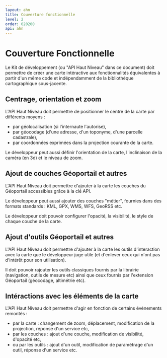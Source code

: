 ```yaml
---
layout: ahn
title: Couverture fonctionnelle
level: 2
order: 020200
api: ahn
---
```


# Couverture Fonctionnelle

Le Kit de développement (ou "API Haut Niveau" dans ce document) doit permettre de créer une carte intéractive aux fonctionnalités équivalentes à partir d'un même code et indépendamment de la bibliothèque cartographique sous-jacente.

## Centrage, orientation et zoom

L'API Haut Niveau doit permettre de positionner le centre de la carte par différents moyens : 

* par géolocalisation (si l'internaute l'autorise), 
* par géocodage (d'une adresse, d'un toponyme, d'une parcelle cadastrale),
* par coordonnées exprimées dans la projection courante de la carte. 

Le développeur peut aussi définir l'orientation de la carte, l'inclinaison de la caméra (en 3d) et le niveau de zoom. 

## Ajout de couches Géoportail et autres 

L'API Haut Niveau doit permettre d'ajouter à la carte les couches du Géoportail accessibles grâce à la clé API. 

Le développeur peut aussi ajouter des couches "métier", fournies dans des formats standards : KML, GPX, WMS, WFS, GeoRSS etc. 

Le développeur doit pouvoir configurer l'opacité, la visibilité, le style de chaque couche de la carte.

## Ajout d'outils Géoportail et autres

L'API Haut Niveau doit permettre d'ajouter à la carte les outils d'interaction avec la carte que le développeur juge utile (et d'enlever ceux qui n'ont pas d'intérêt pour son utilisation). 

Il doit pouvoir rajouter les outils classiques fournis par la librairie (navigation, outils de mesure etc) ainsi que ceux fournis par l'extension Géoportail (géocodage, altimétrie etc).


## Intéractions avec les éléments de la carte

L'API Haut Niveau doit permettre d'agir en fonction de certains évènements remontés :

* par la carte : changement de zoom, déplacement, modification de la projection, réponse d'un service etc,
* par les couches : ajout d'une couche, modification de visibilité, d'opacité etc,
* ou par les outils : ajout d'un outil, modification de paramétrage d'un outil, réponse d'un service etc.


